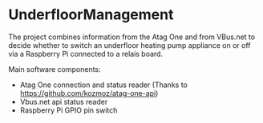 # UnderfloorManagement

The project combines information from the Atag One and from VBus.net to decide whether to switch an underfloor heating pump appliance on or off via a Raspberry Pi connected to a relais board. 

Main software components:
- Atag One connection and status reader (Thanks to https://github.com/kozmoz/atag-one-api)
- Vbus.net api status reader
- Raspberry Pi GPIO pin switch

